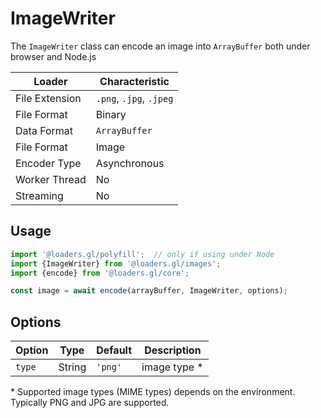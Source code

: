 # ImageWriter

The `ImageWriter` class can encode an image into `ArrayBuffer` both under browser and Node.js

| Loader         | Characteristic |
| -------------- | -------------- |
| File Extension | `.png`, `.jpg`, `.jpeg`  |
| File Format    | Binary         |
| Data Format    | `ArrayBuffer`  |
| File Format    | Image          |
| Encoder Type   | Asynchronous   |
| Worker Thread  | No             |
| Streaming      | No             |

## Usage

```js
import '@loaders.gl/polyfill';  // only if using under Node
import {ImageWriter} from '@loaders.gl/images';
import {encode} from '@loaders.gl/core';

const image = await encode(arrayBuffer, ImageWriter, options);
```

## Options


| Option        | Type      | Default     | Description       |
| ------------- | --------- | ----------- | ----------------- |
| `type`        | String    | `'png'`     | image type \*     |

\* Supported image types (MIME types) depends on the environment. Typically PNG and JPG are supported.
